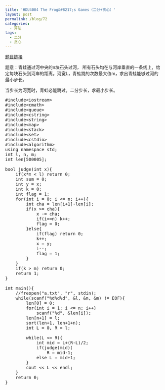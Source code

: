```yaml
---
title: 'HDU4004 The Frog&#8217;s Games（二分+贪心）'
layout: post
permalink: /blog/72
categories:
  - 算法
tags:
  - 二分
  - 贪心
---
```

<a href="http://acm.hdu.edu.cn/showproblem.php?pid=4004" target="_blank">题目链接</a>

题意：青蛙通过河中央的n块石头过河， 所有石头均在与河岸垂直的一条线上，给定每块石头到河岸的距离，河宽L，青蛙跳的次数最大值m，求出青蛙能够过河的最小步长。

当步长为河宽时，青蛙必能跳过，二分步长，求最小步长。

<pre class="brush: cpp; title: ; notranslate" title="">#include&lt;iostream&gt;
#include&lt;cmath&gt;
#include&lt;queue&gt;
#include&lt;cstring&gt;
#include&lt;string&gt;
#include&lt;map&gt;
#include&lt;stack&gt;
#include&lt;set&gt;
#include&lt;cstdio&gt;
#include&lt;algorithm&gt;
using namespace std;
int l, n, m;
int len[500005];

bool judge(int x){
    if(x*m &lt; l) return 0;
    int sum = 0;
    int y = x;
    int k = 0;
    int flag = 1;
    for(int i = 0; i &lt;= n; i++){
        int cha = len[i+1]-len[i];
        if(x &gt;= cha){
            x -= cha;
            if(i==n) k++;
            flag = 0;
        }else{
            if(flag) return 0;
            k++;
            x = y;
            i--;
            flag = 1;
        }
    }
    if(k &gt; m) return 0;
    return 1;
}

int main(){
    //freopen("a.txt", "r", stdin);
    while(scanf("%d%d%d", &l, &n, &m) != EOF){
        len[0] = 0;
        for(int i = 1; i &lt;= n; i++)
            scanf("%d", &len[i]);
        len[n+1] = l;
        sort(len+1, len+1+n);
        int L = 0, R = l;

        while(L &lt;= R){
            int mid = L+(R-L)/2;
            if(judge(mid))
                R = mid-1;
            else L = mid+1;
        }
        cout &lt;&lt; L &lt;&lt; endl;
    }
    return 0;
}
</pre>